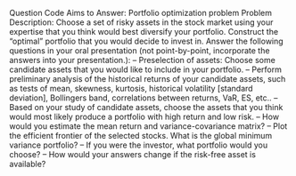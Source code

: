 
Question Code Aims to Answer:
 Portfolio optimization problem
Problem Description: Choose a set of risky assets in the stock market using your expertise
that you think would best diversify your portfolio. Construct the “optimal” portfolio that
you would decide to invest in.
Answer the following questions in your oral presentation (not point-by-point,
incorporate the answers into your presentation.):
– Preselection of assets: Choose some candidate assets that you would like to include in
your portfolio.
– Perform preliminary analysis of the historical returns of your candidate assets, such as
tests of mean, skewness, kurtosis, historical volatility [standard deviation], Bollingers
band, correlations between returns, VaR, ES, etc..
– Based on your study of candidate assets, choose the assets that you think would most
likely produce a portfolio with high return and low risk.
– How would you estimate the mean return and variance-covariance matrix?
– Plot the efficient frontier of the selected stocks. What is the global minimum variance
portfolio?
– If you were the investor, what portfolio would you choose?
– How would your answers change if the risk-free asset is available?
